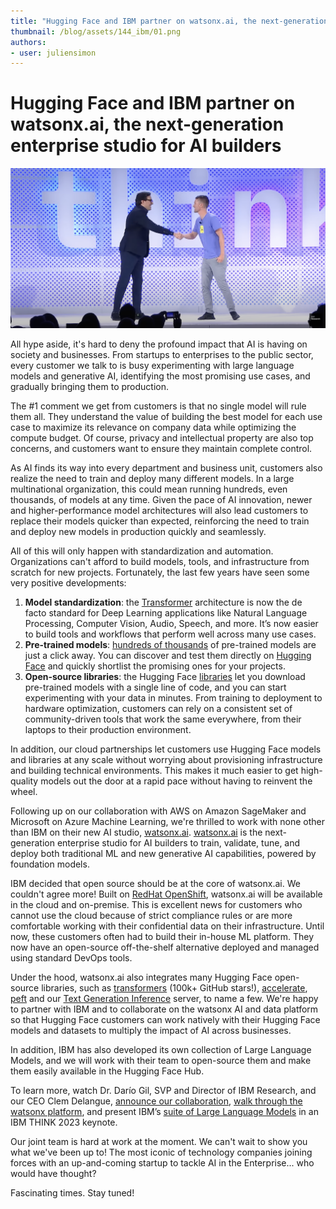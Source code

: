 ```yaml
---
title: "Hugging Face and IBM partner on watsonx.ai, the next-generation enterprise studio for AI builders"
thumbnail: /blog/assets/144_ibm/01.png
authors:
- user: juliensimon
---
```



# Hugging Face and IBM partner on watsonx.ai, the next-generation enterprise studio for AI builders


<kbd>
  <img src="assets/144_ibm/01.png">
</kbd>

All hype aside, it's hard to deny the profound impact that AI is having on society and businesses. From startups to enterprises to the public sector, every customer we talk to is busy experimenting with large language models and generative AI, identifying the most promising use cases, and gradually bringing them to production. 

The #1 comment we get from customers is that no single model will rule them all. They understand the value of building the best model for each use case to maximize its relevance on company data while optimizing the compute budget. Of course, privacy and intellectual property are also top concerns, and customers want to ensure they maintain complete control.

As AI finds its way into every department and business unit, customers also realize the need to train and deploy many different models. In a large multinational organization, this could mean running hundreds, even thousands, of models at any time. Given the pace of AI innovation, newer and higher-performance model architectures will also lead customers to replace their models quicker than expected, reinforcing the need to train and deploy new models in production quickly and seamlessly.

All of this will only happen with standardization and automation. Organizations can't afford to build models, tools, and infrastructure from scratch for new projects. Fortunately, the last few years have seen some very positive developments:


1. **Model standardization**: the [Transformer](https://arxiv.org/abs/1706.03762) architecture is now the de facto standard for Deep Learning applications like Natural Language Processing, Computer Vision, Audio, Speech, and more. It’s now easier to build tools and workflows that perform well across many use cases.
2. **Pre-trained models**: [hundreds of thousands](https://huggingface.co/models) of pre-trained models are just a click away. You can discover and test them directly on [Hugging Face](https://huggingface.co) and quickly shortlist the promising ones for your projects.
3. **Open-source libraries**: the Hugging Face [libraries](https://huggingface.co/docs) let you download pre-trained models with a single line of code, and you can start experimenting with your data in minutes. From training to deployment to hardware optimization, customers can rely on a consistent set of community-driven tools that work the same everywhere, from their laptops to their production environment.

In addition, our cloud partnerships let customers use Hugging Face models and libraries at any scale without worrying about provisioning infrastructure and building technical environments. This makes it much easier to get high-quality models out the door at a rapid pace without having to reinvent the wheel.

Following up on our collaboration with AWS on Amazon SageMaker and Microsoft on Azure Machine Learning, we're thrilled to work with none other than IBM on their new AI studio, [watsonx.ai](https://www.ibm.com/products/watsonx-ai). [watsonx.ai](http://watsonx.ai) is the next-generation enterprise studio for AI builders to train, validate, tune, and deploy both traditional ML and new generative AI capabilities, powered by foundation models.

IBM decided that open source should be at the core of watsonx.ai. We couldn't agree more! Built on [RedHat OpenShift](https://www.redhat.com/en/technologies/cloud-computing/openshift), watsonx.ai will be available in the cloud and on-premise. This is excellent news for customers who cannot use the cloud because of strict compliance rules or are more comfortable working with their confidential data on their infrastructure. Until now, these customers often had to build their in-house ML platform. They now have an open-source off-the-shelf alternative deployed and managed using standard DevOps tools.

Under the hood, watsonx.ai also integrates many Hugging Face open-source libraries, such as [transformers](https://github.com/huggingface/transformers) (100k+ GitHub stars!), [accelerate](https://github.com/huggingface/accelerate), [peft](https://github.com/huggingface/peft) and our [Text Generation Inference](https://github.com/huggingface/text-generation-inference) server, to name a few. We're happy to partner with IBM and to collaborate on the watsonx AI and data platform so that Hugging Face customers can work natively with their Hugging Face models and datasets to multiply the impact of AI across businesses.

In addition, IBM has also developed its own collection of Large Language Models, and we will work with their team to open-source them and make them easily available in the Hugging Face Hub.

To learn more, watch Dr. Darío Gil, SVP and Director of IBM Research, and our CEO Clem Delangue, [announce our collaboration](https://youtu.be/FrDnPTPgEmk?t=1077), [walk through the watsonx platform](https://youtu.be/FrDnPTPgEmk?t=283), and present IBM’s [suite of Large Language Models](https://youtu.be/FrDnPTPgEmk?t=586) in an IBM THINK 2023 keynote.

Our joint team is hard at work at the moment. We can't wait to show you what we've been up to! The most iconic of technology companies joining forces with an up-and-coming startup to tackle AI in the Enterprise... who would have thought? 

Fascinating times. Stay tuned!

